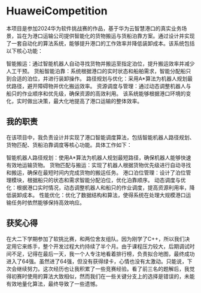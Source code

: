 # HuaweiCompetition
本项目是参加2024华为软件挑战赛的作品，基于华为云智慧港口的真实业务场景，旨在为港口运输公司提供智能化的货物搬运与货船泊靠方案。通过设计并实现了一套自动化的算法系统，能够提升港口的工作效率并降低装卸成本。该系统包括以下核心功能：

智能搬运：通过智能机器人自动寻找货物并搬运至指定泊位，提升搬运效率并减少人工干预。
货船智能泊靠：系统根据港口的实时状态和船舶需求，智能分配船只到合适的泊位，并进行装卸操作。
路径规划与优化：采用A*算法为机器人规划最优路径，避开障碍物并优化搬运效率。
资源调度与管理：通过动态调整机器人与船只的作业顺序和优先级，确保资源的高效利用。
该系统能够根据港口环境的变化，实时做出决策，最大化地提高了港口运输的整体效率。
## 我的职责
在该项目中，我负责设计并实现了港口智能调度算法，包括智能机器人路径规划、货物匹配、货船泊靠调度等核心功能。具体工作如下：

智能机器人路径规划：使用A*算法为机器人规划最短路径，确保机器人能够快速有效地运输货物。
货物匹配与搬运：实现了机器人根据货物优先级进行自动寻找和搬运，确保在最短时间内完成货物的搬运任务。
港口泊位管理：设计了泊位管理模块，根据船只的状态和需求智能分配泊位，优化泊靠顺序。
动态调度与优化：根据港口实时情况，动态调整机器人和船只的作业调度，提高资源利用率，降低装卸成本。
性能优化：优化了数据结构和算法，使得系统在处理大规模港口运输任务时依然能够保持高效响应。

## 获奖心得
在大二下学期参加了软挑比赛，和两位舍友组队。因为刚学了C++，所以我们决定用它来练手，整个开发过程大约持续了半个月。由于课程压力较大，后期调试时间不足，记得在最后一天，我一个人专注地看着排行榜，负责拟合地图，最终成功进入了64强。虽然进了64强，但没有获得绿卡，心情也没有太激动。只能说，下次会继续努力。这次经历也让我积累了一些竞赛经验。看了前三名的题解后，我觉得初赛时使用的算法大致相似，然而我们在一些关键分支上的选择是错误的，未能有效地量化算法，最终导致了一些遗憾。
